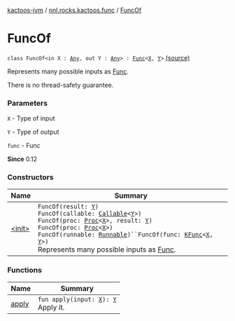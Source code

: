 [kactoos-jvm](../../index.md) / [nnl.rocks.kactoos.func](../index.md) / [FuncOf](./index.md)

# FuncOf

`class FuncOf<in X : `[`Any`](https://kotlinlang.org/api/latest/jvm/stdlib/kotlin/-any/index.html)`, out Y : `[`Any`](https://kotlinlang.org/api/latest/jvm/stdlib/kotlin/-any/index.html)`> : `[`Func`](../../nnl.rocks.kactoos/-func/index.md)`<`[`X`](index.md#X)`, `[`Y`](index.md#Y)`>` [(source)](https://github.com/neonailol/kactoos/blob/master/kactoos-jvm/src/main/kotlin/nnl/rocks/kactoos/func/FuncOf.kt#L19)

Represents many possible inputs as [Func](../../nnl.rocks.kactoos/-func/index.md).

There is no thread-safety guarantee.

### Parameters

`X` - Type of input

`Y` - Type of output

`func` - Func

**Since**
0.12

### Constructors

| Name | Summary |
|---|---|
| [&lt;init&gt;](-init-.md) | `FuncOf(result: `[`Y`](index.md#Y)`)`<br>`FuncOf(callable: `[`Callable`](http://docs.oracle.com/javase/8/docs/api/java/util/concurrent/Callable.html)`<`[`Y`](index.md#Y)`>)`<br>`FuncOf(proc: `[`Proc`](../../nnl.rocks.kactoos/-proc/index.md)`<`[`X`](index.md#X)`>, result: `[`Y`](index.md#Y)`)`<br>`FuncOf(proc: `[`Proc`](../../nnl.rocks.kactoos/-proc/index.md)`<`[`X`](index.md#X)`>)`<br>`FuncOf(runnable: `[`Runnable`](http://docs.oracle.com/javase/8/docs/api/java/lang/Runnable.html)`)``FuncOf(func: `[`KFunc`](../../nnl.rocks.kactoos/-k-func.md)`<`[`X`](index.md#X)`, `[`Y`](index.md#Y)`>)`<br>Represents many possible inputs as [Func](../../nnl.rocks.kactoos/-func/index.md). |

### Functions

| Name | Summary |
|---|---|
| [apply](apply.md) | `fun apply(input: `[`X`](index.md#X)`): `[`Y`](index.md#Y)<br>Apply it. |
